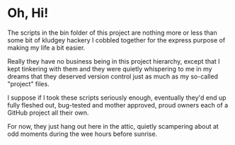Oh, Hi!
=======

The scripts in the bin folder of this project are nothing more or less than some bit of kludgey hackery I cobbled together for the express purpose of making my life a bit easier.

Really they have no business being in this project hierarchy, except that I kept tinkering with them and they were quietly whispering to me in my dreams that they deserved version control just as much as my so-called "project" files.

I suppose if I took these scripts seriously enough, eventually they'd end up fully fleshed out, bug-tested and mother approved, proud owners each of a GitHub project all their own.

For now, they just hang out here in the attic, quietly scampering about at odd moments during the wee hours before sunrise.
